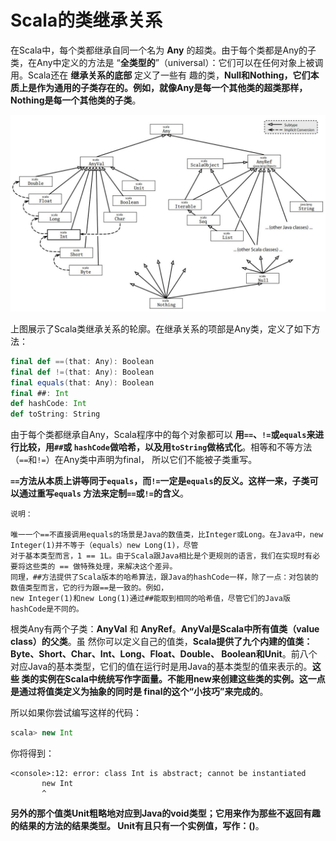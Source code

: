 Scala的类继承关系
===================================================================================
在Scala中，每个类都继承自同一个名为 **Any** 的超类。由于每个类都是Any的子类，在Any中定义的方法是
“**全类型的**”（universal）：它们可以在任何对象上被调用。Scala还在 **继承关系的底部** 定义了一些有
趣的类，**Null和Nothing，它们本质上是作为通用的子类存在的。例如，就像Any是每一个其他类的超类那样，
Nothing是每一个其他类的子类**。

![Scala的类继承关系](img/1.jpeg)

上图展示了Scala类继承关系的轮廓。在继承关系的项部是Any类，定义了如下方法：
```scala
final def ==(that: Any): Boolean 
final def !=(that: Any): Boolean 
final equals(that: Any): Boolean 
final ##: Int 
def hashCode: Int 
def toString: String 
```
由于每个类都继承自Any，Scala程序中的每个对象都可以  **用`==`、`!=`或`equals`来进行比较，用`##`或
`hashCode`做哈希，以及用`toString`做格式化**。相等和不等方法（`==`和`!=`）在Any类中声明为final，
所以它们不能被子类重写。

**`==`方法从本质上讲等同于`equals`，而`!=`一定是`equals`的反义。这样一来，子类可以通过重写`equals`
方法来定制`==`或`!=`的含义**。
```
说明：

唯一一个==不直接调用equals的场景是Java的数值类，比Integer或Long。在Java中，new Integer(1)并不等于（equals）new Long(1)，尽管
对于基本类型而言，1 == 1L。由于Scala跟Java相比是个更规则的语言，我们在实现时有必要将这些类的 == 做特殊处理，来解决这个差异。
同理，##方法提供了Scala版本的哈希算法，跟Java的hashCode一样，除了一点：对包装的数值类型而言，它的行为跟==是一致的。例如，
new Integer(1)和new Long(1)通过##能取到相同的哈希值，尽管它们的Java版hashCode是不同的。
```

根类Any有两个子类：**AnyVal** 和 **AnyRef**。**AnyVal是Scala中所有值类（value class）的父类**。虽
然你可以定义自己的值类，**Scala提供了九个内建的值类：Byte、Short、Char、Int、Long、Float、Double、
Boolean和Unit**。前八个对应Java的基本类型，它们的值在运行时是用Java的基本类型的值来表示的。**这些
类的实例在Scala中统统写作字面量。不能用new来创建这些类的实例。这一点是通过将值类定义为抽象的同时是
final的这个“小技巧”来完成的**。

所以如果你尝试编写这样的代码：
```scala
scala> new Int
```
你将得到：
```
<console>:12: error: class Int is abstract; cannot be instantiated
       new Int
       ^
```
**另外的那个值类Unit粗略地对应到Java的void类型；它用来作为那些不返回有趣的结果的方法的结果类型。
Unit有且只有一个实例值，写作：()**。




